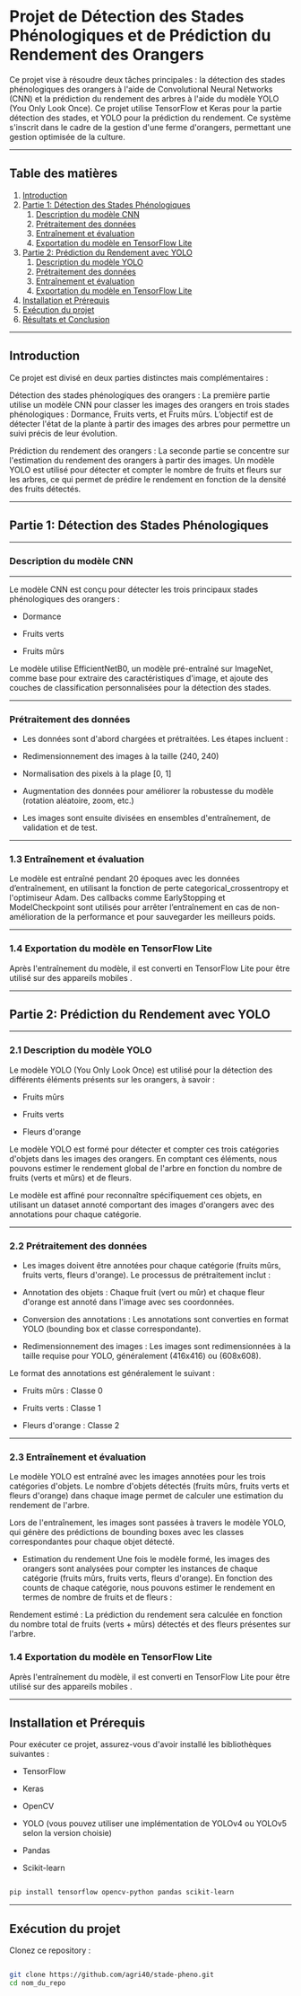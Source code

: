 # Projet de Détection des Stades Phénologiques et de Prédiction du Rendement des Orangers
 
 Ce projet vise à résoudre deux tâches principales : la détection des stades phénologiques des orangers à l'aide de Convolutional Neural Networks (CNN) et la prédiction du rendement des arbres à l'aide du modèle YOLO (You Only Look Once). Ce projet utilise TensorFlow et Keras pour la partie détection des stades, et YOLO pour la prédiction du rendement. Ce système s'inscrit dans le cadre de la gestion d'une ferme d'orangers, permettant une gestion optimisée de la culture.

---- 

## Table des matières
1. [Introduction](#1-introduction)
2. [Partie 1: Détection des Stades Phénologiques](#partie-1-détection-des-stades-phénologiques)
   1. [Description du modèle CNN](#Description-du-modèle-CNN)
   2. [Prétraitement des données](#prétraitement-des-données)
   3. [Entraînement et évaluation](#entrainement-et-évaluation)
   4. [Exportation du modèle en TensorFlow Lite](#exportation-du-modèle-en-tensorflow-lite)
3. [Partie 2: Prédiction du Rendement avec YOLO](#3-partie-2-prédiction-du-rendement-avec-yolo)
   1. [Description du modèle YOLO](#description-du-modèle-yolo)
   2. [Prétraitement des données](#prétraitement-des-données-1)
   3. [Entraînement et évaluation](#entrainement-et-évaluation-1)
   4. [Exportation du modèle en TensorFlow Lite](#exportation-du-modèle-en-tensorflow-lite-1)
4. [Installation et Prérequis](#installation-et-prérequis)
5. [Exécution du projet](#exécution-du-projet)
6. [Résultats et Conclusion](#résultats-et-conclusion)


----


## Introduction

Ce projet est divisé en deux parties distinctes mais complémentaires :

Détection des stades phénologiques des orangers : La première partie utilise un modèle CNN pour classer les images des orangers en trois stades phénologiques : Dormance, Fruits verts, et Fruits mûrs. L’objectif est de détecter l'état de la plante à partir des images des arbres pour permettre un suivi précis de leur évolution.

Prédiction du rendement des orangers : La seconde partie se concentre sur l'estimation du rendement des orangers à partir des images. Un modèle YOLO est utilisé pour détecter et compter le nombre de fruits et fleurs sur les arbres, ce qui permet de prédire le rendement en fonction de la densité des fruits détectés.

----

## Partie 1: Détection des Stades Phénologiques

---- 

### Description du modèle CNN

----

Le modèle CNN est conçu pour détecter les trois principaux stades phénologiques des orangers :

  - Dormance

  - Fruits verts

  - Fruits mûrs

Le modèle utilise EfficientNetB0, un modèle pré-entraîné sur ImageNet, comme base pour extraire des caractéristiques d'image, et ajoute des couches de classification personnalisées pour la détection des stades.

----

###  Prétraitement des données

- Les données sont d'abord chargées et prétraitées. Les étapes incluent :

- Redimensionnement des images à la taille (240, 240)

- Normalisation des pixels à la plage [0, 1]

- Augmentation des données pour améliorer la robustesse du modèle (rotation aléatoire, zoom, etc.)

- Les images sont ensuite divisées en ensembles d'entraînement, de validation et de test.

---- 

### 1.3 Entraînement et évaluation

Le modèle est entraîné pendant 20 époques avec les données d’entraînement, en utilisant la fonction de perte categorical_crossentropy et l'optimiseur Adam. Des callbacks comme EarlyStopping et ModelCheckpoint sont utilisés pour arrêter l’entraînement en cas de non-amélioration de la performance et pour sauvegarder les meilleurs poids.

----

### 1.4 Exportation du modèle en TensorFlow Lite
Après l'entraînement du modèle, il est converti en TensorFlow Lite pour être utilisé sur des appareils mobiles .

----

## Partie 2: Prédiction du Rendement avec YOLO

----

### 2.1 Description du modèle YOLO

Le modèle YOLO (You Only Look Once) est utilisé pour la détection des différents éléments présents sur les orangers, à savoir :

- Fruits mûrs

- Fruits verts

- Fleurs d'orange

Le modèle YOLO est formé pour détecter et compter ces trois catégories d'objets dans les images des orangers. En comptant ces éléments, nous pouvons estimer le rendement global de l'arbre en fonction du nombre de fruits (verts et mûrs) et de fleurs.

Le modèle est affiné pour reconnaître spécifiquement ces objets, en utilisant un dataset annoté comportant des images d'orangers avec des annotations pour chaque catégorie.

----

### 2.2 Prétraitement des données

- Les images doivent être annotées pour chaque catégorie (fruits mûrs, fruits verts, fleurs d'orange). Le processus de prétraitement inclut :

- Annotation des objets : Chaque fruit (vert ou mûr) et chaque fleur d'orange est annoté dans l'image avec ses coordonnées.

- Conversion des annotations : Les annotations sont converties en format YOLO (bounding box et classe correspondante).

- Redimensionnement des images : Les images sont redimensionnées à la taille requise pour YOLO, généralement (416x416) ou (608x608).


Le format des annotations est généralement le suivant :

- Fruits mûrs : Classe 0

- Fruits verts : Classe 1

- Fleurs d'orange : Classe 2

----

### 2.3 Entraînement et évaluation

Le modèle YOLO est entraîné avec les images annotées pour les trois catégories d'objets. Le nombre d'objets détectés (fruits mûrs, fruits verts et fleurs d'orange) dans chaque image permet de calculer une estimation du rendement de l'arbre.


Lors de l'entraînement, les images sont passées à travers le modèle YOLO, qui génère des prédictions de bounding boxes avec les classes correspondantes pour chaque objet détecté.

 - Estimation du rendement
Une fois le modèle formé, les images des orangers sont analysées pour compter les instances de chaque catégorie (fruits mûrs, fruits verts, fleurs d'orange). En fonction des counts de chaque catégorie, nous pouvons estimer le rendement en termes de nombre de fruits et de fleurs :

Rendement estimé : La prédiction du rendement sera calculée en fonction du nombre total de fruits (verts + mûrs) détectés et des fleurs présentes sur l'arbre.
### 1.4 Exportation du modèle en TensorFlow Lite
Après l'entraînement du modèle, il est converti en TensorFlow Lite pour être utilisé sur des appareils mobiles .

----

## Installation et Prérequis

Pour exécuter ce projet, assurez-vous d'avoir installé les bibliothèques suivantes :

- TensorFlow

- Keras

- OpenCV

- YOLO (vous pouvez utiliser une implémentation de YOLOv4 ou YOLOv5 selon la version choisie)

- Pandas

- Scikit-learn



``` bash

pip install tensorflow opencv-python pandas scikit-learn

```

----

## Exécution du projet

Clonez ce repository :

``` bash

git clone https://github.com/agri40/stade-pheno.git
cd nom_du_repo

```



